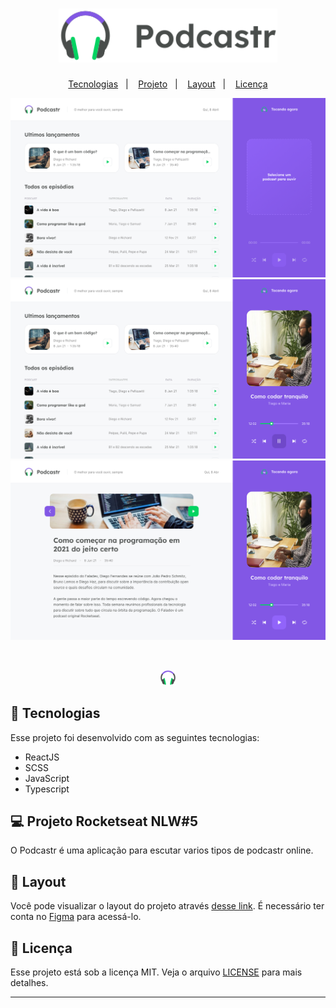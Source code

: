 <h1 align="center">
  <img alt="Podcastr" title="Podcastr" src="images/logo1.svg" width="350px" />

</h1>

<p align="center">
  <a href="#-tecnologias">Tecnologias</a>&nbsp;&nbsp;&nbsp;|&nbsp;&nbsp;&nbsp;
  <a href="#-projeto">Projeto</a>&nbsp;&nbsp;&nbsp;|&nbsp;&nbsp;&nbsp;
  <a href="#-layout">Layout</a>&nbsp;&nbsp;&nbsp;|&nbsp;&nbsp;&nbsp;
  <a href="#memo-licença">Licença</a>
</p>

<p align="center">
 <img src="images/Home1.png" alt="Home" />
 <img src="images/Home2.png" alt="Home2" />
 <img src="images/Interna.png" alt="Interna" />
 
</p>

<br>
<p align="center"><img alt="Podcastr" src="images/favicon.png" width="5%"></p>


  



## 🚀 Tecnologias

Esse projeto foi desenvolvido com as seguintes tecnologias:

- ReactJS
- SCSS
- JavaScript
- Typescript

## 💻 Projeto Rocketseat NLW#5 

O Podcastr é uma aplicação para escutar varios tipos de podcastr online.


## 🔖 Layout

Você pode visualizar o layout do projeto através [desse link](https://www.figma.com/file/UwFEntsHpHYJlHNQAQr4gA/Podcastr?node-id=160%3A2761). É necessário ter conta no [Figma](https://figma.com) para acessá-lo.

## :memo: Licença

Esse projeto está sob a licença MIT. Veja o arquivo [LICENSE](LICENSE.md) para mais detalhes.

---

